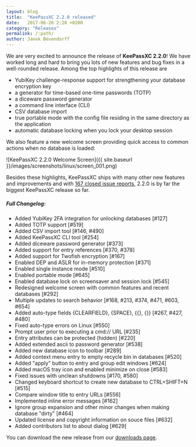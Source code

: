 ```yaml
---
layout: blog
title:  "KeePassXC 2.2.0 released"
date:   2017-06-26 2:20 +0200
category: "Releases"
permalink: /:path/
author: Janek Bevendorff
---
```


We are very excited to announce the release of **KeePassXC 2.2.0**!
We have worked long and hard to bring you lots of new features and bug fixes in a well-rounded release.
Among the top highlights of this release are

* YubiKey challenge-response support for strengthening your database encryption key
* a generator for time-based one-time passwords (TOTP)
* a diceware password generator
* a command line interface (CLI)
* CSV database import
* true portable mode with the config file residing in the same directory as the application
* automatic database locking when you lock your desktop session

We also feature a new welcome screen providing quick access to common actions when no database is loaded:

![KeePassXC 2.2.0 Welcome Screen]({{ site.baseurl }}/images/screenshots/linux/screen_001.png)

Besides these highlights, KeePassXC ships with many other new features and improvements and with
[167 closed issue reports](https://github.com/keepassxreboot/keepassxc/milestone/2?closed=1), 2.2.0 is
by far the biggest KeePassXC release so far.

##### Full Changelog:
- Added YubiKey 2FA integration for unlocking databases [#127]
- Added TOTP support [#519]
- Added CSV import tool [#146, #490]
- Added KeePassXC CLI tool [#254]
- Added diceware password generator [#373]
- Added support for entry references [#370, #378]
- Added support for Twofish encryption [#167]
- Enabled DEP and ASLR for in-memory protection [#371]
- Enabled single instance mode [#510]
- Enabled portable mode [#645]
- Enabled database lock on screensaver and session lock [#545]
- Redesigned welcome screen with common features and recent databases [#292]
- Multiple updates to search behavior [#168, #213, #374, #471, #603, #654]
- Added auto-type fields \{CLEARFIELD\}, \{SPACE\}, \{\{\}, \{\}\} [#267, #427, #480]
- Fixed auto-type errors on Linux [#550]
- Prompt user prior to executing a cmd:// URL [#235]
- Entry attributes can be protected (hidden) [#220]
- Added extended ascii to password generator [#538]
- Added new database icon to toolbar [#289]
- Added context menu entry to empty recycle bin in databases [#520]
- Added "apply" button to entry and group edit windows [#624]
- Added macOS tray icon and enabled minimize on close [#583]
- Fixed issues with unclean shutdowns [#170, #580]
- Changed keyboard shortcut to create new database to CTRL+SHIFT+N [#515]
- Compare window title to entry URLs [#556]
- Implemented inline error messages [#162]
- Ignore group expansion and other minor changes when making database "dirty" [#464]
- Updated license and copyright information on souce files [#632]
- Added contributors list to about dialog [#629]

You can download the new release from our [downloads page](/download).
